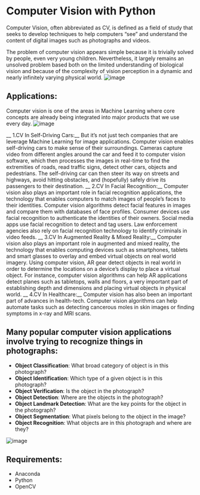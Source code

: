 # Computer Vision with Python
Computer Vision, often abbreviated as CV, is defined as a field of study that seeks to develop techniques to help computers “see” and understand the content of digital images such as photographs and videos.

The problem of computer vision appears simple because it is trivially solved by people, even very young children. Nevertheless, it largely remains an unsolved problem based both on the limited understanding of biological vision and because of the complexity of vision perception in a dynamic and nearly infinitely varying physical world.
![image](https://miro.medium.com/max/1000/1*NLnnf_M4Nlm4p1GAWrWUCQ.gif)

## Applications:
Computer vision is one of the areas in Machine Learning where core concepts are already being integrated into major products that we use every day.
![image](https://miro.medium.com/max/1400/1*8gmgaAkFdI-9OHY5cA93xQ.png)

__ 1.CV In Self-Driving Cars:__
But it’s not just tech companies that are leverage Machine Learning for image applications.
Computer vision enables self-driving cars to make sense of their surroundings. Cameras capture video from different angles around the car and feed it to computer vision software, which then processes the images in real-time to find the extremities of roads, read traffic signs, detect other cars, objects and pedestrians. The self-driving car can then steer its way on streets and highways, avoid hitting obstacles, and (hopefully) safely drive its passengers to their destination.
__ 2.CV In Facial Recognition:__
Computer vision also plays an important role in facial recognition applications, the technology that enables computers to match images of people’s faces to their identities. Computer vision algorithms detect facial features in images and compare them with databases of face profiles. Consumer devices use facial recognition to authenticate the identities of their owners. Social media apps use facial recognition to detect and tag users. Law enforcement agencies also rely on facial recognition technology to identify criminals in video feeds.
__ 3.CV In Augmented Reality & Mixed Reality:__
Computer vision also plays an important role in augmented and mixed reality, the technology that enables computing devices such as smartphones, tablets and smart glasses to overlay and embed virtual objects on real world imagery. Using computer vision, AR gear detect objects in real world in order to determine the locations on a device’s display to place a virtual object. For instance, computer vision algorithms can help AR applications detect planes such as tabletops, walls and floors, a very important part of establishing depth and dimensions and placing virtual objects in physical world.
__ 4.CV In Healthcare:__
Computer vision has also been an important part of advances in health-tech. Computer vision algorithms can help automate tasks such as detecting cancerous moles in skin images or finding symptoms in x-ray and MRI scans.

## Many popular computer vision applications involve trying to recognize things in photographs:
- __Object Classification__: What broad category of object is in this photograph?
- __Object Identification__: Which type of a given object is in this photograph?
- __Object Verification__: Is the object in the photograph?
- __Object Detection__: Where are the objects in the photograph?
- __Object Landmark Detection__: What are the key points for the object in the photograph?
- __Object Segmentation__: What pixels belong to the object in the image?
- __Object Recognition__: What objects are in this photograph and where are they?

![image](https://miro.medium.com/max/1400/1*z89KwWbF59XXrsXXQCECPA.jpeg)

## Requirements:
- Anaconda
- Python
- OpenCV